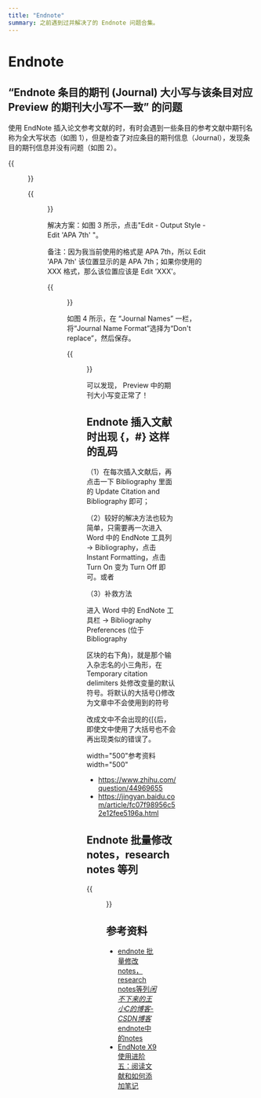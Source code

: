 ```yaml
---
title: "Endnote"
summary: 之前遇到过并解决了的 Endnote 问题合集。
---
```


# Endnote

## “Endnote  条目的期刊 (Journal) 大小写与该条目对应 Preview 的期刊大小写不一致” 的问题

使用 EndNote 插入论文参考文献的时，有时会遇到一些条目的参考文献中期刊名称为全大写状态（如图  1），但是检查了对应条目的期刊信息（Journal），发现条目的期刊信息并没有问题（如图  2）。

{{<figure src="/contents/misc/20240227endnote-tips-1.jpg" caption="Figure 1">}}

{{<figure src="/contents/misc/20240227endnote-tips-2.jpg" caption="Figure 2">}}

解决方案：如图 3 所示，点击"Edit - Output Style - Edit 'APA 7th'  "。

备注：因为我当前使用的格式是 APA 7th，所以 Edit 'APA 7th'  该位置显示的是 APA 7th；如果你使用的 XXX 格式，那么该位置应该是  Edit 'XXX'。

{{<figure src="/contents/misc/20240227endnote-tips-3.jpg" caption="Figure 3">}}

如图 4 所示，在 “Journal Names” 一栏，将“Journal Name Format”选择为“Don't replace”，然后保存。

{{<figure src="/contents/misc/20240227endnote-tips-4.jpg" caption="Figure 4">}}

可以发现， Preview 中的期刊大小写变正常了！



## Endnote 插入文献时出现 {，#} 这样的乱码

（1）在每次插入文献后，再点击一下 Bibliography 里面的 Update Citation and Bibliography 即可；

（2）较好的解决方法也较为简单，只需要再一次进入 Word 中的 EndNote 工具列 → Bibliography，点击 Instant Formatting，点击 Turn On 变为 Turn Off 即可。或者

（3）补救方法

进入 Word 中的 EndNote 工具栏 → Bibliography Preferences (位于 Bibliography

区块的右下角)，就是那个输入杂志名的小三角形，在 Temporary citation delimiters 处修改变量的默认符号。将默认的大括号{}修改为文章中不会使用到的符号

改成文中不会出现的{[{后，即使文中使用了大括号也不会再出现类似的错误了。

width="500"参考资料width="500"

- https://www.zhihu.com/question/44969655
- https://jingyan.baidu.com/article/fc07f98956c52e12fee5196a.html



## Endnote 批量修改 notes，research notes 等列

{{<figure src="/contents/misc/20240227endnote-tips-5.png" caption="Figure 5">}}



## 参考资料

- [endnote 批量修改notes，research notes等列*闲不下来的王小C的博客-CSDN博客*endnote中的notes](https://blog.csdn.net/m0_37407587/article/details/88040746)
- [EndNote X9使用进阶五：阅读文献和如何添加笔记](http://www.bio-review.com/endnote-x9-4/)